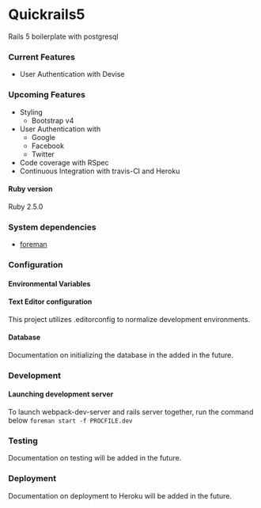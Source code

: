 # Quickrails5

Rails 5 boilerplate with postgresql

### Current Features

* User Authentication with Devise

### Upcoming Features

* Styling
  * Bootstrap v4
* User Authentication with
  * Google
  * Facebook
  * Twitter
* Code coverage with RSpec
* Continuous Integration with travis-CI and Heroku

#### Ruby version

Ruby 2.5.0

### System dependencies

* [foreman](https://github.com/ddollar/foreman)

### Configuration

#### Environmental Variables

#### Text Editor configuration

This project utilizes .editorconfig to normalize development environments.

#### Database

Documentation on initializing the database in the added in the future.

### Development

#### Launching development server

To launch webpack-dev-server and rails server together, run the command below
`foreman start -f PROCFILE.dev`

### Testing

Documentation on testing will be added in the future.

### Deployment

Documentation on deployment to Heroku will be added in the future.
